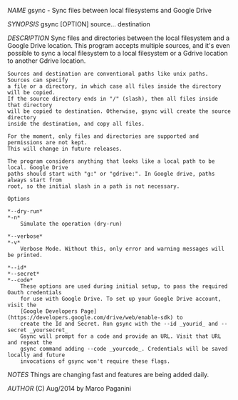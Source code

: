 *NAME*
    gsync - Sync files between local filesystems and Google Drive

*SYNOPSIS*
    gsync [OPTION] source... destination

*DESCRIPTION*
    Sync files and directories between the local filesystem and a Google Drive location.
    This program accepts multiple sources, and it's even possible to sync a local filesystem
    to a local filesystem or a Gdrive location to another Gdrive location.

    Sources and destination are conventional paths like unix paths. Sources can specify
    a file or a directory, in which case all files inside the directory will be copied.
    If the source directory ends in "/" (slash), then all files inside that directory
    will be copied to destination. Otherwise, gsync will create the source directory
    inside the destination, and copy all files.

    For the moment, only files and directories are supported and permissions are not kept.
    This will change in future releases.

    The program considers anything that looks like a local path to be local. Google Drive
    paths should start with "g:" or "gdrive:". In Google drive, paths always start from
    root, so the initial slash in a path is not necessary.

    Options

    *--dry-run*
    *-n*
        Simulate the operation (dry-run)

    *--verbose*
    *-v*
        Verbose Mode. Without this, only error and warning messages will be printed.

    *--id*
    *--secret*
    *--code*
        These options are used during initial setup, to pass the required Oauth credentials
        for use with Google Drive. To set up your Google Drive account, visit the
        [Google Developers Page](https://developers.google.com/drive/web/enable-sdk) to
        create the Id and Secret. Run gsync with the --id _yourid_ and --secret _yoursecret_
        Gsync will prompt for a code and provide an URL. Visit that URL and repeat the
        gsync command adding --code _yourcode_. Credentials will be saved locally and future
        invocations of gsync won't require these flags.

*NOTES*
    Things are changing fast and features are being added daily.

*AUTHOR*
    (C) Aug/2014 by Marco Paganini <paganini AT paganini DOT net>
